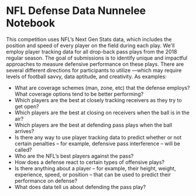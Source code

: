 # NFL Defense Data Nunnelee Notebook
This competition uses NFL’s Next Gen Stats data, which includes the position and speed of every player on the field during each play. We'll employ player tracking data for all drop-back pass plays from the 2018 regular season. The goal of submissions is to identify unique and impactful approaches to measure defensive performance on these plays. There are several different directions for participants to utilize —which may require levels of football savvy, data aptitude, and creativity. As examples:

* What are coverage schemes (man, zone, etc) that the defense employs? What coverage options tend to be better performing?
* Which players are the best at closely tracking receivers as they try to get open?
* Which players are the best at closing on receivers when the ball is in the air?
* Which players are the best at defending pass plays when the ball arrives?
* Is there any way to use player tracking data to predict whether or not certain penalties – for example, defensive pass interference – will be called?
* Who are the NFL’s best players against the pass?
* How does a defense react to certain types of offensive plays?
* Is there anything about a player – for example, their height, weight, experience, speed, or position – that can be used to predict their performance on defense?
* What does data tell us about defending the pass play?
